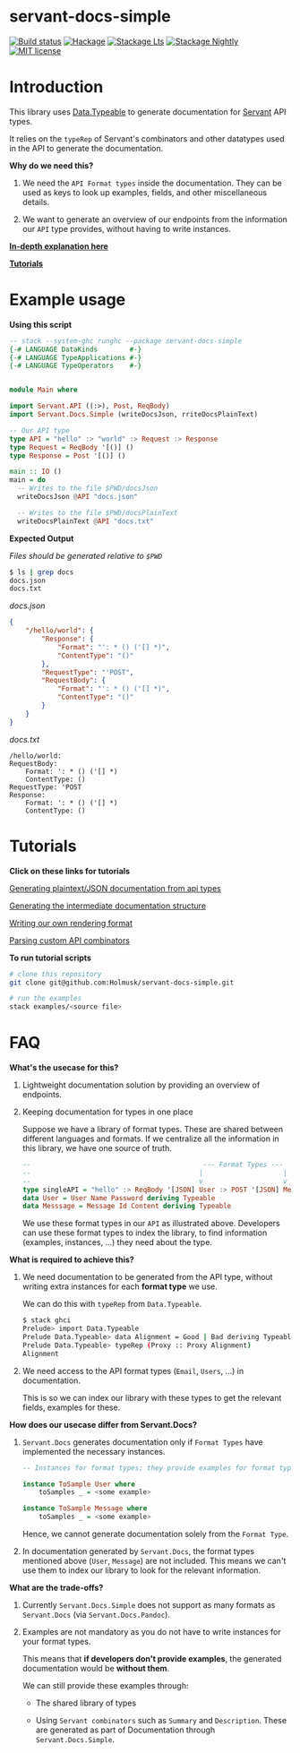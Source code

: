 # servant-docs-simple

[![Build status](https://img.shields.io/travis/holmusk/servant-docs-simple.svg?logo=travis)](https://travis-ci.org/holmusk/servant-docs-simple)
[![Hackage](https://img.shields.io/hackage/v/servant-docs-simple.svg?logo=haskell)](https://hackage.haskell.org/package/servant-docs-simple)
[![Stackage Lts](http://stackage.org/package/servant-docs-simple/badge/lts)](http://stackage.org/lts/package/servant-docs-simple)
[![Stackage Nightly](http://stackage.org/package/servant-docs-simple/badge/nightly)](http://stackage.org/nightly/package/servant-docs-simple)
[![MIT license](https://img.shields.io/badge/license-MIT-blue.svg)](LICENSE)

# Introduction

This library uses [Data.Typeable](http://hackage.haskell.org/package/base-4.12.0.0/docs/Data-Typeable.html)
to generate documentation for [Servant](https://hackage.haskell.org/package/servant) API types.


It relies on the `typeRep` of Servant's combinators and other datatypes used in
the API to generate the documentation.

**Why do we need this?**


1) We need the `API Format types` inside the documentation. They can be used as keys
   to look up examples, fields, and other miscellaneous details.

2) We want to generate an overview of our endpoints from the information our
   `API` type provides, without having to write instances.

[**In-depth explanation here**](https://github.com/Holmusk/servant-docs-simple#faq)

[**Tutorials**](https://github.com/Holmusk/servant-docs-simple#tutorials)

# Example usage

**Using this script**

``` haskell
-- stack --system-ghc runghc --package servant-docs-simple
{-# LANGUAGE DataKinds        #-}
{-# LANGUAGE TypeApplications #-}
{-# LANGUAGE TypeOperators    #-}


module Main where

import Servant.API ((:>), Post, ReqBody)
import Servant.Docs.Simple (writeDocsJson, rriteDocsPlainText)

-- Our API type
type API = "hello" :> "world" :> Request :> Response
type Request = ReqBody '[()] ()
type Response = Post '[()] ()

main :: IO ()
main = do
  -- Writes to the file $PWD/docsJson
  writeDocsJson @API "docs.json"

  -- Writes to the file $PWD/docsPlainText
  writeDocsPlainText @API "docs.txt"

```

**Expected Output**

*Files should be generated relative to `$PWD`*

``` sh
$ ls | grep docs
docs.json
docs.txt
```

*docs.json*

``` json
{
    "/hello/world": {
        "Response": {
            "Format": "': * () ('[] *)",
            "ContentType": "()"
        },
        "RequestType": "'POST",
        "RequestBody": {
            "Format": "': * () ('[] *)",
            "ContentType": "()"
        }
    }
}
```

*docs.txt*

``` text
/hello/world:
RequestBody:
    Format: ': * () ('[] *)
    ContentType: ()
RequestType: 'POST
Response:
    Format: ': * () ('[] *)
    ContentType: ()
```

# Tutorials

**Click on these links for tutorials**

[Generating plaintext/JSON documentation from api types](https://github.com/Holmusk/servant-docs-simple/blob/master/examples/generate.hs)

[Generating the intermediate documentation structure](https://github.com/Holmusk/servant-docs-simple/blob/master/examples/parse.hs)

[Writing our own rendering format](https://github.com/Holmusk/servant-docs-simple/blob/master/examples/render.hs)

[Parsing custom API combinators](https://github.com/Holmusk/servant-docs-simple/blob/master/examples/custom.hs)

**To run tutorial scripts**

``` sh
# clone this repository
git clone git@github.com:Holmusk/servant-docs-simple.git

# run the examples
stack examples/<source file>
```

# FAQ

**What's the usecase for this?**

1) Lightweight documentation solution by providing an overview of endpoints.

2) Keeping documentation for types in one place

    Suppose we have a library of format types. These are shared between different
    languages and formats. If we centralize all the information in this
    library, we have one source of truth.

    ``` haskell
    --                                           --- Format Types ---
    --                                          |                    |
    --                                          v                    v
    type singleAPI = "hello" :> ReqBody '[JSON] User :> POST '[JSON] Message
    data User = User Name Password deriving Typeable 
    data Messsage = Message Id Content deriving Typeable

    ```

    We use these format types in our `API` as illustrated above.
    Developers can use these format types to index the library, to find information
    (examples, instances, ...) they need about the type.

**What is required to achieve this?**

1) We need documentation to be generated from the API type, without writing
extra instances for each **format type** we use.

    We can do this with `typeRep` from `Data.Typeable`.

    ``` sh
    $ stack ghci
    Prelude> import Data.Typeable
    Prelude Data.Typeable> data Alignment = Good | Bad deriving Typeable
    Prelude Data.Typeable> typeRep (Proxy :: Proxy Alignment)
    Alignment
    ```

2) We need access to the API format types (`Email`, `Users`, ...) in documentation.

   This is so we can index our library with these types to get the relevant
   fields, examples for these.

**How does our usecase differ from Servant.Docs?**

1) `Servant.Docs` generates documentation only if `Format Types` have
  implemented the necessary instances.

    ``` haskell
    -- Instances for format types; they provide examples for format types

    instance ToSample User where
        toSamples _ = <some example>

    instance ToSample Message where
        toSamples _ = <some example>
    ```

    Hence, we cannot generate documentation solely from the `Format Type`.

2) In documentation generated by `Servant.Docs`, the format types mentioned above (`User`,
`Message`) are not included. This means we can't use them to index our library
to look for the relevant information.

**What are the trade-offs?**

1) Currently `Servant.Docs.Simple` does not support as many formats as
`Servant.Docs` (via `Servant.Docs.Pandoc`).

2) Examples are not mandatory as you do not have to write instances for your format
types.

    This means that **if developers don't provide examples**, the generated
    documentation would be **without them**.

    We can still provide these examples through:

    - The shared library of types

    - Using `Servant combinators` such as `Summary` and `Description`.
      These are generated as part of Documentation through `Servant.Docs.Simple`.
